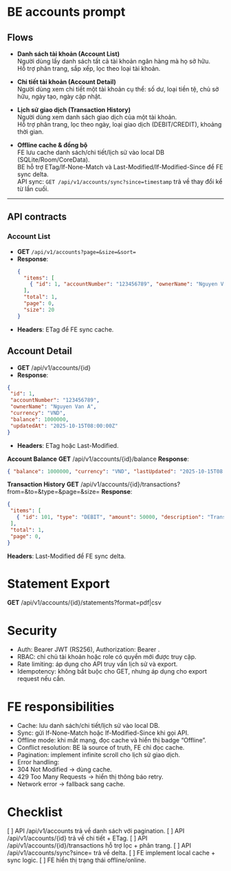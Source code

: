 # BE accounts prompt

## Flows

- **Danh sách tài khoản (Account List)**  
  Người dùng lấy danh sách tất cả tài khoản ngân hàng mà họ sở hữu.  
  Hỗ trợ phân trang, sắp xếp, lọc theo loại tài khoản.

- **Chi tiết tài khoản (Account Detail)**  
  Người dùng xem chi tiết một tài khoản cụ thể: số dư, loại tiền tệ, chủ sở hữu, ngày tạo, ngày cập nhật.

- **Lịch sử giao dịch (Transaction History)**  
  Người dùng xem danh sách giao dịch của một tài khoản.  
  Hỗ trợ phân trang, lọc theo ngày, loại giao dịch (DEBIT/CREDIT), khoảng thời gian.

- **Offline cache & đồng bộ**  
  FE lưu cache danh sách/chi tiết/lịch sử vào local DB (SQLite/Room/CoreData).  
  BE hỗ trợ ETag/If-None-Match và Last-Modified/If-Modified-Since để FE sync delta.  
  API sync: `GET /api/v1/accounts/sync?since=timestamp` trả về thay đổi kể từ lần cuối.

---

## API contracts

### Account List
- **GET** `/api/v1/accounts?page=&size=&sort=`
- **Response**:
  ```json
  {
    "items": [
      { "id": 1, "accountNumber": "123456789", "ownerName": "Nguyen Van A", "currency": "VND" }
    ],
    "total": 1,
    "page": 0,
    "size": 20
  }
  ```
- **Headers**: ETag để FE sync cache.

## Account Detail
- **GET** /api/v1/accounts/{id}
- **Response**:
 ```json
 {
  "id": 1,
  "accountNumber": "123456789",
  "ownerName": "Nguyen Van A",
  "currency": "VND",
  "balance": 1000000,
  "updatedAt": "2025-10-15T08:00:00Z"
 }
 ```
- **Headers**: ETag hoặc Last-Modified.

**Account Balance**
**GET** /api/v1/accounts/{id}/balance
**Response**:
 ```json
 { "balance": 1000000, "currency": "VND", "lastUpdated": "2025-10-15T08:00:00Z" }
```
**Transaction History**
**GET** /api/v1/accounts/{id}/transactions?from=&to=&type=&page=&size=
**Response**:
 ```json
 {
  "items": [
    { "id": 101, "type": "DEBIT", "amount": 50000, "description": "Transfer to B", "timestamp": "2025-10-14T10:00:00Z" }
  ],
  "total": 1,
  "page": 0,
 }
 ```
**Headers**: Last-Modified để FE sync delta.

# Statement Export
**GET** /api/v1/accounts/{id}/statements?format=pdf|csv

# Security
- Auth: Bearer JWT (RS256), Authorization: Bearer <token>.
- RBAC: chỉ chủ tài khoản hoặc role có quyền mới được truy cập.
- Rate limiting: áp dụng cho API truy vấn lịch sử và export.
- Idempotency: không bắt buộc cho GET, nhưng áp dụng cho export request nếu cần.

# FE responsibilities
- Cache: lưu danh sách/chi tiết/lịch sử vào local DB.
- Sync: gửi If-None-Match hoặc If-Modified-Since khi gọi API.
- Offline mode: khi mất mạng, đọc cache và hiển thị badge “Offline”.
- Conflict resolution: BE là source of truth, FE chỉ đọc cache.
- Pagination: implement infinite scroll cho lịch sử giao dịch.
- Error handling:
- 304 Not Modified → dùng cache.
- 429 Too Many Requests → hiển thị thông báo retry.
- Network error → fallback sang cache.

# Checklist
[ ] API /api/v1/accounts trả về danh sách với pagination.
[ ] API /api/v1/accounts/{id} trả về chi tiết + ETag.
[ ] API /api/v1/accounts/{id}/transactions hỗ trợ lọc + phân trang.
[ ] API /api/v1/accounts/sync?since= trả về delta.
[ ] FE implement local cache + sync logic.
[ ] FE hiển thị trạng thái offline/online.